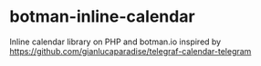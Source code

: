 # botman-inline-calendar
Inline calendar library on PHP and botman.io inspired by https://github.com/gianlucaparadise/telegraf-calendar-telegram 
